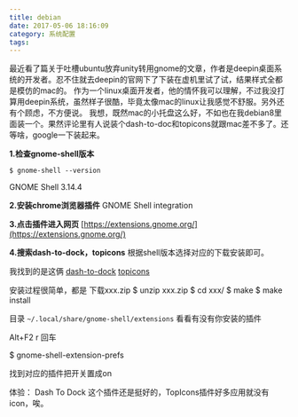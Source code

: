 ```yaml
---
title: debian
date: 2017-05-06 18:16:09
category: 系统配置
tags:
---
```

最近看了篇关于吐槽ubuntu放弃unity转用gnome的文章，作者是deepin桌面系统的开发者。忍不住就去deepin的官网下了下装在虚机里试了试，结果样式全都是模仿的mac的。
作为一个linux桌面开发者，他的情怀我可以理解，不过我没打算用deepin系统，虽然样子很酷，毕竟太像mac的linux让我感觉不舒服。另外还有个顾虑，不方便说。
我想，既然mac的小托盘这么好，不如也在我debian8里面装一个。果然评论里有人说装个dash-to-doc和topicons就跟mac差不多了。还等啥，google一下装起来。

**1.检查gnome-shell版本**
```
$ gnome-shell --version
```
GNOME Shell 3.14.4

**2.安装chrome浏览器插件**
GNOME Shell integration

**3.点击插件进入网页**
[https://extensions.gnome.org/](https://extensions.gnome.org/)

**4.搜索dash-to-dock，topicons**
根据shell版本选择对应的下载安装即可。

我找到的是这俩
[dash-to-dock](https://github.com/micheleg/dash-to-dock/tree/gnome-3.14)
[topicons](https://github.com/wincinderith/topicons)

安装过程很简单，都是
下载xxx.zip
$ unzip xxx.zip
$ cd xxx/
$ make
$ make install

目录 `~/.local/share/gnome-shell/extensions` 看看有没有你安装的插件

Alt+F2 r 回车

$ gnome-shell-extension-prefs

找到对应的插件把开关置成on

体验：
Dash To Dock 这个插件还是挺好的，TopIcons插件好多应用就没有icon，唉。


